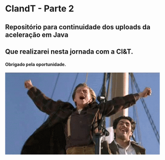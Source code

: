 # CIandT - Parte 2
## Repositório para continuidade dos uploads da aceleração em Java
## Que realizarei nesta jornada com a CI&T.
#### Obrigado pela oportunidade. 
![](/kingofw.gif)
